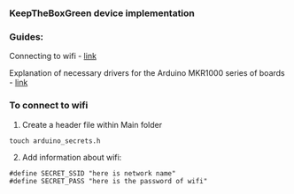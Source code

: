 ### KeepTheBoxGreen device implementation


### Guides:

Connecting to wifi  - <a href="https://www.arduino.cc/en/Guide/MKRWiFi1010/connecting-to-wifi-network">link</a>

Explanation of necessary drivers for the Arduino MKR1000 series of boards - <a href="https://www.arduino.cc/en/Guide/MKR1000">link</a>

### To connect to wifi

1. Create a header file within Main folder
```
touch arduino_secrets.h
```
2. Add information about wifi:
```
#define SECRET_SSID "here is network name"
#define SECRET_PASS "here is the password of wifi"
```
